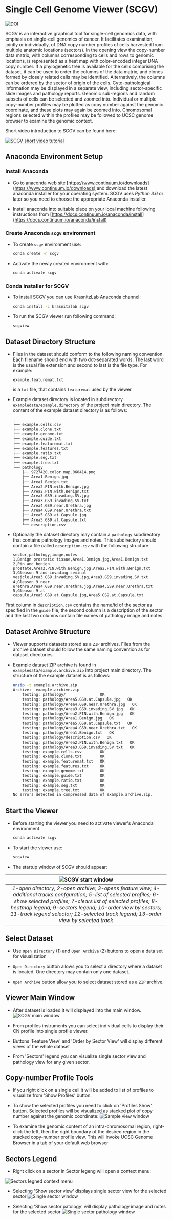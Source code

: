# Single Cell Genome Viewer (SCGV)

[![DOI](https://zenodo.org/badge/76399432.svg)](https://zenodo.org/badge/latestdoi/76399432)

SCGV is an interactive graphical tool for single-cell genomics data, with
emphasis on single-cell genomics of cancer. It facilitates examination, jointly
or individually, of DNA copy number profiles of cells harvested from
multiple anatomic locations (sectors). In the opening view the copy-number
data matrix, with columns corresponding to cells and rows to genomic locations,
is represented as a heat map with color-encoded integer DNA copy number. If a
phylogenetic tree is available for the cells comprising the dataset, it can be
used to order the columns of the data matrix, and clones formed by closely
related cells may be identified. Alternatively, the columns
can be ordered by the sector of origin of the cells. Cyto-pathological
information may be displayed in a separate view, including sector-specific
slide images and pathology reports. Genomic sub-regions and
random subsets of cells can be selected and zoomed into. Individual or multiple
copy-number profiles may be plotted as copy number against the genomic
coordinate, and these plots may again be zoomed into. Chromosomal regions
selected within the profiles may be followed to UCSC genome browser to
examine the genomic context.

Short video introduction to SCGV can be found here:

[![SCGV short video tutorial](https://img.youtube.com/vi/blvXRedv9xc/0.jpg)](https://www.youtube.com/watch?v=blvXRedv9xc)

## Anaconda Environment Setup

### Install Anaconda

* Go to anaconda web site 
[https://www.continuum.io/downloads](https://www.continuum.io/downloads)
and download the latest anaconda installer for your operating system. SCGV uses
*Python 3.6* or later so you need to choose the appropriate Anaconda installer.

* Install anaconda into suitable place on your local machine following
instructions from
[https://docs.continuum.io/anaconda/install](https://docs.continuum.io/anaconda/install)

### Create Anaconda `scgv` environment

* To create `scgv` environment use:

    ```bash
    conda create -n scgv
    ```

* Activate the newly created environment with:

    ```bash
    conda activate scgv
    ```

### Conda installer for SCGV

* To install SCGV you can use KrasnitzLab Anaconda channel:

    ```bash
    conda install -c krasnitzlab scgv
    ```

* To run the SCGV viewer run following command:

    ```bash
    scgview
    ```

## Dataset Directory Structure

* Files in the dataset should conform to the following naming convention. Each filename
should end with two dot-separated words. The last word is the usual file extension
and second to last is the file type. For example:

    ```bash
    example.featuremat.txt
    ```

    is a `txt` file, that contains `featuremat` used by the viewer.

* Example dataset directory is located in subdirectory
`exampledata/example.directory` of the project main directory. The content of the
example dataset directory is as follows:

    ```bash
    .
    ├── example.cells.csv
    ├── example.clone.txt
    ├── example.genome.txt
    ├── example.guide.txt
    ├── example.featuremat.txt
    ├── example.features.txt
    ├── example.ratio.txt
    ├── example.seg.txt
    ├── example.tree.txt
    └── pathology
        ├── 9727420.color.map.060414.png
        ├── Area1.Benign.jpg
        ├── Area1.Benign.txt
        ├── Area2.PIN.with.Benign.jpg
        ├── Area2.PIN.with.Benign.txt
        ├── Area3.GS9.invading.SV.jpg
        ├── Area3.GS9.invading.SV.txt
        ├── Area4.GS9.near.Urethra.jpg
        ├── Area4.GS9.near.Urethra.txt
        ├── Area5.GS9.at.Capsule.jpg
        ├── Area5.GS9.at.Capsule.txt
        └── description.csv
    ```

* Optionally the dataset directory may contain a `pathology` subdirectory that
contains pathology images and notes. This subdirectory should contain a file called
`description.csv` with the following structure:

    ```csv
    sector,pathology,image,notes
    1,Benign prostatic tissue,Area1.Benign.jpg,Area1.Benign.txt
    2,Pin and benign prostate,Area2.PIN.with.Benign.jpg,Area2.PIN.with.Benign.txt
    3,Gleason 9 and invading seminal vesicle,Area3.GS9.invading.SV.jpg,Area3.GS9.invading.SV.txt
    4,Gleason 9 near urethra,Area4.GS9.near.Urethra.jpg,Area4.GS9.near.Urethra.txt
    5,Gleason 9 at capsule,Area5.GS9.at.Capsule.jpg,Area5.GS9.at.Capsule.txt
    ```

First column in `description.csv` contains the name/id of the sector as
specified in the `guide` file,
the second column is a description of the sector and the last two columns
contain file names of pathology image and notes.

## Dataset Archive Structure

* Viewer supports datasets stored as a `ZIP` archives. Files from the
archive dataset should follow the same naming convention as for dataset
directories.

* Example dataset ZIP archive is found in `exampledata/example.archive.zip`
into project main directory. The structure of the example dataset is as follows:

    ```bash
    unzip -t example.archive.zip 
    Archive:  example.archive.zip
        testing: pathology/               OK
        testing: pathology/Area5.GS9.at.Capsule.jpg   OK
        testing: pathology/Area4.GS9.near.Urethra.jpg   OK
        testing: pathology/Area3.GS9.invading.SV.jpg   OK
        testing: pathology/Area2.PIN.with.Benign.jpg   OK
        testing: pathology/Area1.Benign.jpg   OK
        testing: pathology/Area5.GS9.at.Capsule.txt   OK
        testing: pathology/Area4.GS9.near.Urethra.txt   OK
        testing: pathology/Area1.Benign.txt   OK
        testing: pathology/description.csv   OK
        testing: pathology/Area2.PIN.with.Benign.txt   OK
        testing: pathology/Area3.GS9.invading.SV.txt   OK
        testing: example.cells.csv        OK
        testing: example.clone.txt        OK
        testing: example.featuremat.txt   OK
        testing: example.features.txt     OK
        testing: example.genome.txt       OK
        testing: example.guide.txt        OK
        testing: example.ratio.txt        OK
        testing: example.seg.txt          OK
        testing: example.tree.txt         OK
    No errors detected in compressed data of example.archive.zip.
    ```

## Start the Viewer

* Before starting the viewer you need to activate viewer's Anaconda environment

    ```bash
    conda activate scgv
    ```

* To start the viewer use:

    ```bash
    scgview
    ```

* The startup window of SCGV should appear:

|![SCGV start window](docs/figs/01-start-window-dec.png)|
|:--:|
|*1-open directory; 2-open archive; 3-opens feature view; 4-additional tracks confguration; 5-list of selected profiles; 6-show selected profiles; 7-clears list of selected profiles; 8-heatmap legend; 9-sectors legend; 10-order view by sectors; 11-track legend selector; 12-selected track legend; 13-order view by selected track*|

## Select Dataset

* Use `Open Directory` (1) and `Open Archive` (2) buttons to open a data set
for visualization

* `Open Directory` button allows you to select a directory where a dataset is located.
One directory may contain only one dataset.

* `Open Archive` button allow you to select dataset stored as a `ZIP` archive.

## Viewer Main Window

* After dataset is loaded it will displayed into the main window.
![SCGV main window](docs/figs/02-main-window.png)

* From profiles instruments you can select individual cells to display their CN profile
into single profile viewer.

* Buttons 'Feature View' and 'Order by Sector View' will display different views of the whole
dataset

* From 'Sectors' legend you can visualize single sector view and pathology view for
any given sector.

## Copy-number Profile Tools

* If you right click on a single cell it will be added to list of profiles to visualize
from 'Show Profiles' button.

* To show the selected profiles you need to click on 'Profiles Show' button.
Selected
profiles will be visualized as stacked plot of copy number against the genomic
coordinate:
![Sample view window](docs/figs/03-profiles-window.png)

* To examine the genomic content of an intra-chromosomal region,
right-click the left, then the right boundary of the desired region in the
stacked copy-number
profile view. This will invoke UCSC Genome Browser in a tab of your default
web browser

## Sectors Legend

* Right click on a sector in Sector legeng will open a context menu:

![Sectors legned context menu](docs/figs/04-sectors-legend-context-menu.png)

* Selecting 'Show sector view' displays single sector view for the selected
sector
![Single sector window](docs/figs/05-single-sector.png)

* Selecting 'Show sector patology' will display pathology image and notes for
the selected sector
![Single sector pathology window](docs/figs/06-single-sector-patology.png)

